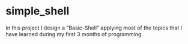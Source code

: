 # simple_shell
In this project I design a "Basic-Shell" applying most of the topics that I have learned during my first 3 months of programming.
